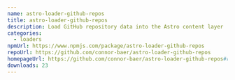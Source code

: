 ```yaml
---
name: astro-loader-github-repos
title: astro-loader-github-repos
description: Load GitHub repository data into the Astro content layer
categories:
  - loaders
npmUrl: https://www.npmjs.com/package/astro-loader-github-repos
repoUrl: https://github.com/connor-baer/astro-loader-github-repos
homepageUrl: https://github.com/connor-baer/astro-loader-github-repos#readme
downloads: 23
---
```

